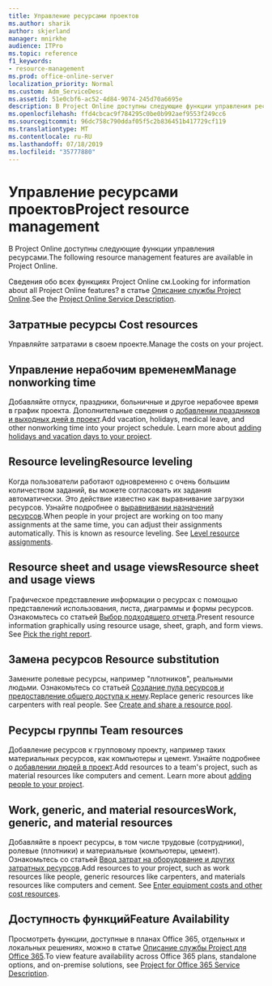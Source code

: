 ```yaml
---
title: Управление ресурсами проектов
ms.author: sharik
author: skjerland
manager: mnirkhe
audience: ITPro
ms.topic: reference
f1_keywords:
- resource-management
ms.prod: office-online-server
localization_priority: Normal
ms.custom: Adm_ServiceDesc
ms.assetid: 51e0cbf6-ac52-4d84-9074-245d70a6695e
description: В Project Online доступны следующие функции управления ресурсами.
ms.openlocfilehash: ffd4cbcac9f784295c0be0b992aef9553f249cc6
ms.sourcegitcommit: 96dc758c790ddaf05f5c2b836451b417729cf119
ms.translationtype: MT
ms.contentlocale: ru-RU
ms.lasthandoff: 07/18/2019
ms.locfileid: "35777880"
---
```

# <a name="project-resource-management"></a><span data-ttu-id="27bce-103">Управление ресурсами проектов</span><span class="sxs-lookup"><span data-stu-id="27bce-103">Project resource management</span></span>

<span data-ttu-id="27bce-104">В Project Online доступны следующие функции управления ресурсами.</span><span class="sxs-lookup"><span data-stu-id="27bce-104">The following resource management features are available in Project Online.</span></span>
  
<span data-ttu-id="27bce-105">Сведения обо всех функциях Project Online см.</span><span class="sxs-lookup"><span data-stu-id="27bce-105">Looking for information about all Project Online features?</span></span> <span data-ttu-id="27bce-106">в статье [Описание службы Project Online](project-online-service-description.md).</span><span class="sxs-lookup"><span data-stu-id="27bce-106">See the [Project Online Service Description](project-online-service-description.md).</span></span>
  
## <a name="cost-resources"></a><span data-ttu-id="27bce-107">Затратные ресурсы </span><span class="sxs-lookup"><span data-stu-id="27bce-107">Cost resources</span></span>
<span data-ttu-id="27bce-108"><a name="bkmk_CostResources"> </a></span><span class="sxs-lookup"><span data-stu-id="27bce-108"></span></span>

<span data-ttu-id="27bce-109">Управляйте затратами в своем проекте.</span><span class="sxs-lookup"><span data-stu-id="27bce-109">Manage the costs on your project.</span></span>
  
## <a name="manage-nonworking-time"></a><span data-ttu-id="27bce-110">Управление нерабочим временем</span><span class="sxs-lookup"><span data-stu-id="27bce-110">Manage nonworking time</span></span>
<span data-ttu-id="27bce-111"><a name="bkmk_Managenonworkingtime"> </a></span><span class="sxs-lookup"><span data-stu-id="27bce-111"></span></span>

<span data-ttu-id="27bce-p102">Добавляйте отпуск, праздники, больничные и другое нерабочее время в график проекта. Дополнительные сведения о [добавлении праздников и выходных дней в проект](https://go.microsoft.com/fwlink/p/?LinkId=271337).</span><span class="sxs-lookup"><span data-stu-id="27bce-p102">Add vacation, holidays, medical leave, and other nonworking time into your project schedule. Learn more about [adding holidays and vacation days to your project](https://go.microsoft.com/fwlink/p/?LinkId=271337).</span></span>
  
## <a name="resource-leveling"></a><span data-ttu-id="27bce-114">Resource leveling</span><span class="sxs-lookup"><span data-stu-id="27bce-114">Resource leveling</span></span>
<span data-ttu-id="27bce-115"><a name="bkmk_Resourceleveling"> </a></span><span class="sxs-lookup"><span data-stu-id="27bce-115"></span></span>

<span data-ttu-id="27bce-p103">Когда пользователи работают одновременно с очень большим количеством заданий, вы можете согласовать их задания автоматически. Это действие известно как выравнивание загрузки ресурсов. Узнайте подробнее о [выравнивании назначений ресурсов](https://go.microsoft.com/fwlink/p/?LinkId=271348).</span><span class="sxs-lookup"><span data-stu-id="27bce-p103">When people in your project are working on too many assignments at the same time, you can adjust their assignments automatically. This is known as resource leveling. See [Level resource assignments](https://go.microsoft.com/fwlink/p/?LinkId=271348).</span></span>
  
## <a name="resource-sheet-and-usage-views"></a><span data-ttu-id="27bce-119">Resource sheet and usage views</span><span class="sxs-lookup"><span data-stu-id="27bce-119">Resource sheet and usage views</span></span>
<span data-ttu-id="27bce-120"><a name="bkmk_resourcesheetandusageviews"> </a></span><span class="sxs-lookup"><span data-stu-id="27bce-120"></span></span>

<span data-ttu-id="27bce-p104">Графическое представление информации о ресурсах с помощью представлений использования, листа, диаграммы и формы ресурсов. Ознакомьтесь со статьей [Выбор подходящего отчета](https://go.microsoft.com/fwlink/?LinkId=402920).</span><span class="sxs-lookup"><span data-stu-id="27bce-p104">Present resource information graphically using resource usage, sheet, graph, and form views. See [Pick the right report](https://go.microsoft.com/fwlink/?LinkId=402920).</span></span>
  
## <a name="resource-substitution"></a><span data-ttu-id="27bce-123">Замена ресурсов </span><span class="sxs-lookup"><span data-stu-id="27bce-123">Resource substitution</span></span>
<span data-ttu-id="27bce-124"><a name="bkmk_ResourceSubstitution"> </a></span><span class="sxs-lookup"><span data-stu-id="27bce-124"></span></span>

<span data-ttu-id="27bce-p105">Замените ролевые ресурсы, например "плотников", реальными людьми. Ознакомьтесь со статьей [Создание пула ресурсов и предоставление общего доступа к нему](https://go.microsoft.com/fwlink/?LinkId=402921).</span><span class="sxs-lookup"><span data-stu-id="27bce-p105">Replace generic resources like carpenters with real people. See [Create and share a resource pool](https://go.microsoft.com/fwlink/?LinkId=402921).</span></span>
  
## <a name="team-resources"></a><span data-ttu-id="27bce-127">Ресурсы группы </span><span class="sxs-lookup"><span data-stu-id="27bce-127">Team resources</span></span>
<span data-ttu-id="27bce-128"><a name="bkmk_Teamresources"> </a></span><span class="sxs-lookup"><span data-stu-id="27bce-128"></span></span>

<span data-ttu-id="27bce-p106">Добавление ресурсов к групповому проекту, например таких материальных ресурсов, как компьютеры и цемент. Узнайте подробнее о [добавлении людей в проект](https://go.microsoft.com/fwlink/p/?LinkId=271347).</span><span class="sxs-lookup"><span data-stu-id="27bce-p106">Add resources to a team's project, such as material resources like computers and cement. Learn more about [adding people to your project](https://go.microsoft.com/fwlink/p/?LinkId=271347).</span></span>
  
## <a name="work-generic-and-material-resources"></a><span data-ttu-id="27bce-131">Work, generic, and material resources</span><span class="sxs-lookup"><span data-stu-id="27bce-131">Work, generic, and material resources</span></span>
<span data-ttu-id="27bce-132"><a name="bkmk_WorkGenericMaterialResources"> </a></span><span class="sxs-lookup"><span data-stu-id="27bce-132"></span></span>

<span data-ttu-id="27bce-p107">Добавляйте в проект ресурсы, в том числе трудовые (сотрудники), ролевые (плотники) и материальные (компьютеры, цемент). Ознакомьтесь со статьей [Ввод затрат на оборудование и других затратных ресурсов](https://go.microsoft.com/fwlink/?LinkId=402922).</span><span class="sxs-lookup"><span data-stu-id="27bce-p107">Add resources to your project, such as work resources like people, generic resources like carpenters, and materials resources like computers and cement. See [Enter equipment costs and other cost resources](https://go.microsoft.com/fwlink/?LinkId=402922).</span></span>
  
## <a name="feature-availability"></a><span data-ttu-id="27bce-135">Доступность функций</span><span class="sxs-lookup"><span data-stu-id="27bce-135">Feature Availability</span></span>
<span data-ttu-id="27bce-136"><a name="bkmk_WorkGenericMaterialResources"> </a></span><span class="sxs-lookup"><span data-stu-id="27bce-136"></span></span>

<span data-ttu-id="27bce-137">Просмотреть функции, доступные в планах Office 365, отдельных и локальных решениях, можно в статье [Описание службы Project для Office 365](http://technet.microsoft.com/library/f610ba5b-57d0-4324-a205-bce300adc7a3.aspx).</span><span class="sxs-lookup"><span data-stu-id="27bce-137">To view feature availability across Office 365 plans, standalone options, and on-premise solutions, see [Project for Office 365 Service Description](http://technet.microsoft.com/library/f610ba5b-57d0-4324-a205-bce300adc7a3.aspx).</span></span>
  


